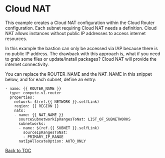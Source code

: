 # Cloud NAT

This example creates a Cloud NAT configuration within the Cloud Router configuration.  Each subnet requiring Cloud NAT needs a definition. Cloud NAT allows instances without public IP addresses to access internet resources.  

In this example the bastion can only be accessed via IAP because there is no public IP address.  The drawback with this approach is, what if you need to grab some files or update/install packages?  Cloud NAT will provide the internet connectivity.

You can replace the ROUTER_NAME and the NAT_NAME in this snippet below, and for each subnet, define an entry:

```
- name: {{ ROUTER_NAME }}
  type: compute.v1.router
  properties:
    network: $(ref.{{ NETWORK }}.selfLink)
    region: {{ REGION }}
    nats:
    - name: {{ NAT_NAME }}
      sourceSubnetworkIpRangesToNat: LIST_OF_SUBNETWORKS
      subnetworks:
      - name: $(ref.{{ SUBNET }}.selfLink)
        sourceIpRangesToNat:
        - PRIMARY_IP_RANGE
      natIpAllocateOption: AUTO_ONLY
```

[Back to TOC](../../README.md)
